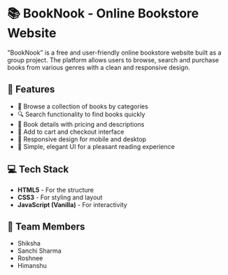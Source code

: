 # 📚 BookNook - Online Bookstore Website

"BookNook" is a free and user-friendly online bookstore website built as a group project. The platform allows users to browse, search and purchase books from various genres with a clean and responsive design.

## 🚀 Features

- 🛒 Browse a collection of books by categories
- 🔍 Search functionality to find books quickly
- 📖 Book details with pricing and descriptions
- 🧾 Add to cart and checkout interface
- 📱 Responsive design for mobile and desktop
- 🎨 Simple, elegant UI for a pleasant reading experience

## 💻 Tech Stack

- **HTML5** - For the structure
- **CSS3** - For styling and layout
- **JavaScript (Vanilla)** - For interactivity


## 👥 Team Members

- Shiksha
- Sanchi Sharma
- Roshnee
- Himanshu





